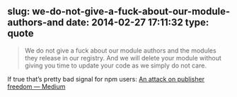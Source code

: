 slug: we-do-not-give-a-fuck-about-our-module-authors-and
date: 2014-02-27 17:11:32
type: quote
---

> We do not give a fuck about our module authors and the modules they release in our registry. And we will delete your module without giving you time to update your code as we simply do not care.

If true that’s pretty bad signal for npm users: [An attack on publisher freedom — Medium](https://medium.com/p/271013ff33c5)
